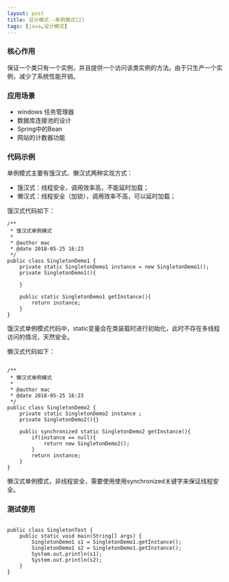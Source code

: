 ```yaml
---
layout: post
title: 设计模式--单例模式[2]
tags: [java,设计模式]
---
```


### 核心作用 ###

保证一个类只有一个实例，并且提供一个访问该类实例的方法。由于只生产一个实例，减少了系统性能开销。

### 应用场景 ###

* windows 任务管理器
* 数据库连接池的设计
* Spring中的Bean
* 网站的计数器功能

### 代码示例 ###

单例模式主要有饿汉式、懒汉式两种实现方式：

* 饿汉式：线程安全，调用效率高，不能延时加载；
* 懒汉式：线程安全（加锁），调用效率不高，可以延时加载；

饿汉式代码如下：

```
/**
 * 饿汉式单例模式
 *
 * @author mac
 * @date 2018-05-25 16:23
 */
public class SingletonDemo1 {
    private static SingletonDemo1 instance = new SingletonDemo1();
    private SingletonDemo1(){

    }

    public static SingletonDemo1 getInstance(){
        return instance;
    }
}

```

饿汉式单例模式代码中，static变量会在类装载时进行初始化，此时不存在多线程访问的情况，天然安全。

懒汉式代码如下：

```

/**
 * 懒汉式单例模式
 *
 * @author mac
 * @date 2018-05-25 16:23
 */
public class SingletonDemo2 {
    private static SingletonDemo2 instance ;
    private SingletonDemo2(){}

    public synchronized static SingletonDemo2 getInstance(){
        if(instance == null){
            return new SingletonDemo2();
        }
        return instance;
    }
}

```

懒汉式单例模式，非线程安全，需要使用使用synchronized关键字来保证线程安全。

### 测试使用 ###

```

public class SingletonTest {
    public static void main(String[] args) {
        SingletonDemo1 s1 = SingletonDemo1.getInstance();
        SingletonDemo1 s2 = SingletonDemo1.getInstance();
        System.out.println(s1);
        System.out.println(s2);
    }
}

```